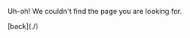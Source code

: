 <div class="content404">
  <p>Uh-oh! We couldn't find the page you are looking for.
    <p align="left" markdown="1">
      [back](./)
    </p>
  </p>
</div>
